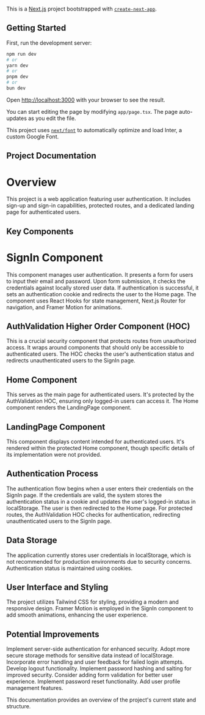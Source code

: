 This is a [Next.js](https://nextjs.org/) project bootstrapped with [`create-next-app`](https://github.com/vercel/next.js/tree/canary/packages/create-next-app).

## Getting Started

First, run the development server:

```bash
npm run dev
# or
yarn dev
# or
pnpm dev
# or
bun dev
```

Open [http://localhost:3000](http://localhost:3000) with your browser to see the result.

You can start editing the page by modifying `app/page.tsx`. The page auto-updates as you edit the file.

This project uses [`next/font`](https://nextjs.org/docs/basic-features/font-optimization) to automatically optimize and load Inter, a custom Google Font.


## Project Documentation

# Overview
This project is a web application featuring user authentication. It includes sign-up and sign-in capabilities, protected routes, and a dedicated landing page for authenticated users.

## Key Components

# SignIn Component
This component manages user authentication. It presents a form for users to input their email and password. Upon form submission, it checks the credentials against locally stored user data. If authentication is successful, it sets an authentication cookie and redirects the user to the Home page. The component uses React Hooks for state management, Next.js Router for navigation, and Framer Motion for animations.


## AuthValidation Higher Order Component (HOC)
This is a crucial security component that protects routes from unauthorized access. It wraps around components that should only be accessible to authenticated users. The HOC checks the user's authentication status and redirects unauthenticated users to the SignIn page.

## Home Component
This serves as the main page for authenticated users. It's protected by the AuthValidation HOC, ensuring only logged-in users can access it. The Home component renders the LandingPage component.

## LandingPage Component
This component displays content intended for authenticated users. It's rendered within the protected Home component, though specific details of its implementation were not provided.

## Authentication Process
The authentication flow begins when a user enters their credentials on the SignIn page. If the credentials are valid, the system stores the authentication status in a cookie and updates the user's logged-in status in localStorage. The user is then redirected to the Home page. For protected routes, the AuthValidation HOC checks for authentication, redirecting unauthenticated users to the SignIn page.

## Data Storage
The application currently stores user credentials in localStorage, which is not recommended for production environments due to security concerns. Authentication status is maintained using cookies.

## User Interface and Styling
The project utilizes Tailwind CSS for styling, providing a modern and responsive design. Framer Motion is employed in the SignIn component to add smooth animations, enhancing the user experience.
 
## Potential Improvements

Implement server-side authentication for enhanced security.
Adopt more secure storage methods for sensitive data instead of localStorage.
Incorporate error handling and user feedback for failed login attempts.
Develop logout functionality.
Implement password hashing and salting for improved security.
Consider adding form validation for better user experience.
Implement password reset functionality.
Add user profile management features.

This documentation provides an overview of the project's current state and structure.
